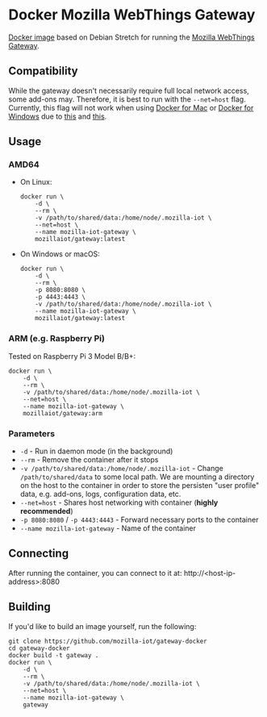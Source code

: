 # Docker Mozilla WebThings Gateway

[Docker image](https://github.com/mozilla-iot/gateway-docker) based on Debian Stretch for running the [Mozilla WebThings Gateway](https://github.com/mozilla-iot/gateway).

## Compatibility

While the gateway doesn't necessarily require full local network access, some add-ons may. Therefore, it is best to run with the `--net=host` flag. Currently, this flag will not work when using [Docker for Mac](https://docs.docker.com/docker-for-mac/) or [Docker for Windows](https://docs.docker.com/docker-for-windows/) due to [this](https://github.com/docker/for-mac/issues/68) and [this](https://github.com/docker/for-win/issues/543).

## Usage

### AMD64

* On Linux:

    ```shell
    docker run \
        -d \
        --rm \
        -v /path/to/shared/data:/home/node/.mozilla-iot \
        --net=host \
        --name mozilla-iot-gateway \
        mozillaiot/gateway:latest
    ```

* On Windows or macOS:

    ```shell
    docker run \
        -d \
        --rm \
        -p 8080:8080 \
        -p 4443:4443 \
        -v /path/to/shared/data:/home/node/.mozilla-iot \
        --name mozilla-iot-gateway \
        mozillaiot/gateway:latest
    ```

### ARM (e.g. Raspberry Pi)

Tested on Raspberry Pi 3 Model B/B+:

```shell
docker run \
    -d \
    --rm \
    -v /path/to/shared/data:/home/node/.mozilla-iot \
    --net=host \
    --name mozilla-iot-gateway \
    mozillaiot/gateway:arm
```

### Parameters

* `-d` - Run in daemon mode (in the background)
* `--rm` - Remove the container after it stops
* `-v /path/to/shared/data:/home/node/.mozilla-iot` - Change `/path/to/shared/data` to some local path. We are mounting a directory on the host to the container in order to store the persisten "user profile" data, e.g. add-ons, logs, configuration data, etc.
* `--net=host` - Shares host networking with container (**highly recommended**)
* `-p 8080:8080` / `-p 4443:4443` - Forward necessary ports to the container
* `--name mozilla-iot-gateway` - Name of the container

## Connecting

After running the container, you can connect to it at:
http://&lt;host-ip-address&gt;:8080

## Building

If you'd like to build an image yourself, run the following:

```shell
git clone https://github.com/mozilla-iot/gateway-docker
cd gateway-docker
docker build -t gateway .
docker run \
    -d \
    --rm \
    -v /path/to/shared/data:/home/node/.mozilla-iot \
    --net=host \
    --name mozilla-iot-gateway \
    gateway
```
